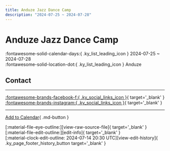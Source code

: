```yaml
---
title: Anduze Jazz Dance Camp
description: "2024-07-25 ~ 2024-07-28"
---
```


# Anduze Jazz Dance Camp 

:fontawesome-solid-calendar-days:{ .ky_list_leading_icon } 2024-07-25 ~ 2024-07-28  
:fontawesome-solid-location-dot:{ .ky_list_leading_icon } Anduze  

## Contact


---

 [:fontawesome-brands-facebook-f:{ .ky_social_links_icon }](https://www.facebook.com/AnduzeJazzDanceCamp){ target='_blank' } [:fontawesome-brands-instagram:{ .ky_social_links_icon }](https://instagram.com/anduze_jazz){ target='_blank' }

---

[Add to Calendar](https://swing.news/ics/en/2024/fr/anduze-jazz-dance-camp-2024.ics){ .md-button }

<div class="ky_page_footer" markdown>
<div class="ky_page_footer_trailing" markdown="span">
[:material-file-eye-outline:][view-raw-source-file]{ target='_blank' }
[:material-file-edit-outline:][edit-info]{ target='_blank' }
</div>
<div class="ky_page_footer_leading" markdown="span">
[:material-clock-edit-outline: 2024-07-14 20:30 UTC][view-edit-history]{ .ky_page_footer_history_button target='_blank' }
</div>
</div>

[view-raw-source-file]: https://github.com/swingdance/events/blob/main/2024/fr/anduze-jazz-dance-camp-2024.json "View Raw Source File"
[edit-info]: https://github.com/swingdance/events/issues/new?assignees=&labels=update+event&projects=&template=03-update_entity.yml&title=%5B2024%2Ffr%5D%20Anduze%20Jazz%20Dance%20Camp&region=fr&year=2024&id=anduze-jazz-dance-camp-2024&name=Anduze%20Jazz%20Dance%20Camp&org_id= "Edit Info"

[view-edit-history]: https://github.com/swingdance/events/commits/main/2024/fr/anduze-jazz-dance-camp-2024.json "View Edit History"
